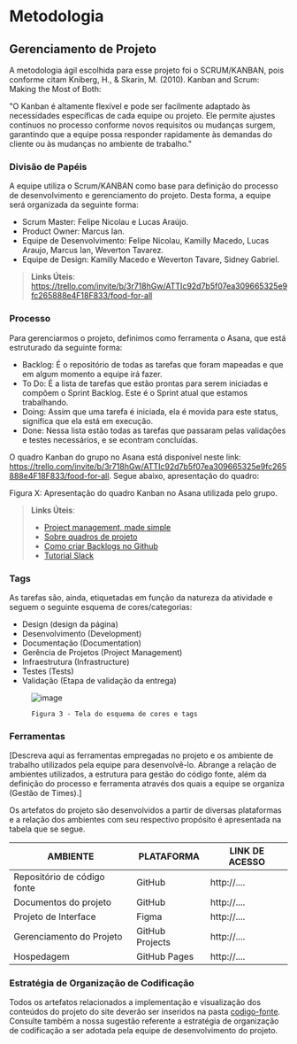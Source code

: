 
# Metodologia

## Gerenciamento de Projeto
A metodologia ágil escolhida para esse projeto foi o SCRUM/KANBAN, pois conforme citam Kniberg, H., & Skarin, M. (2010). Kanban and Scrum: Making the Most of Both:

"O Kanban é altamente flexível e pode ser facilmente adaptado às necessidades específicas de cada equipe ou projeto. Ele permite ajustes contínuos no processo conforme novos requisitos ou mudanças surgem, garantindo que a equipe possa responder rapidamente às demandas do cliente ou às mudanças no ambiente de trabalho."

### Divisão de Papéis

A equipe utiliza o Scrum/KANBAN como base para definição do processo de desenvolvimento e gerenciamento do projeto. Desta forma, a equipe será organizada da seguinte forma:

- Scrum Master: Felipe Nicolau e Lucas Araújo.
- Product Owner: Marcus Ian.
- Equipe de Desenvolvimento: Felipe Nicolau, Kamilly Macedo, Lucas Araujo, Marcus Ian, Weverton Tavarez.
- Equipe de Design: Kamilly Macedo e Weverton Tavare, Sidney Gabriel.

> **Links Úteis**:
https://trello.com/invite/b/3r718hGw/ATTIc92d7b5f07ea309665325e9fc265888e4F18F833/food-for-all

### Processo

Para gerenciarmos o projeto, definimos como ferramenta o Asana, que está estruturado da seguinte forma:
- Backlog: É o repositório de todas as tarefas que foram mapeadas e que em algum momento a equipe irá fazer. 
- To Do: É a lista de tarefas que estão prontas para serem iniciadas e compõem o Sprint Backlog. Este é o Sprint atual que estamos trabalhando. 
- Doing: Assim que uma tarefa é iniciada, ela é movida para este status, significa que ela está em execução.
- Done: Nessa lista estão todas as tarefas que passaram pelas validações e testes necessários, e se econtram concluídas.

O quadro Kanban do grupo no Asana está disponível neste link: https://trello.com/invite/b/3r718hGw/ATTIc92d7b5f07ea309665325e9fc265888e4F18F833/food-for-all. Segue abaixo, apresentação do quadro:

Figura X: Apresentação do quadro Kanban no Asana utilizada pelo grupo.

> **Links Úteis**:
> - [Project management, made simple](https://github.com/features/project-management/)
> - [Sobre quadros de projeto](https://docs.github.com/pt/github/managing-your-work-on-github/about-project-boards)
> - [Como criar Backlogs no Github](https://www.youtube.com/watch?v=RXEy6CFu9Hk)
> - [Tutorial Slack](https://slack.com/intl/en-br/)


### Tags
<p>As tarefas são, ainda, etiquetadas em função da natureza da atividade e seguem o seguinte esquema de cores/categorias:</p>

<ul>
  <li>Design (design da página)</li>
  <li>Desenvolvimento (Development)</li>
  <li>Documentação (Documentation)</li>
  <li>Gerência de Projetos (Project Management)</li>
  <li>Infraestrutura (Infrastructure)</li>
  <li>Testes (Tests)</li>
  <li>Validação (Etapa de validação da entrega)</li>
</ul>

<figure> 

  ![image](https://github.com/ICEI-PUC-Minas-PMV-ADS/pmv-ads-2024-1-e1-proj-web-t7-projeto-ong/assets/160440848/5f9c600a-f535-4ae3-b975-3d9bf9e90e02)

    Figura 3 - Tela do esquema de cores e tags
</figure> 

  
### Ferramentas

[Descreva aqui as ferramentas empregadas no projeto e os ambiente de trabalho utilizados pela  equipe para desenvolvê-lo. Abrange a relação de ambientes utilizados, a estrutura para gestão do código fonte, além da definição do processo e ferramenta através dos quais a equipe se organiza (Gestão de Times).]

Os artefatos do projeto são desenvolvidos a partir de diversas plataformas e a relação dos ambientes com seu respectivo propósito é apresentada na tabela que se segue.

| AMBIENTE                            | PLATAFORMA                         | LINK DE ACESSO                         |
|-------------------------------------|------------------------------------|----------------------------------------|
| Repositório de código fonte         | GitHub                             | http://....                            |
| Documentos do projeto               | GitHub                             | http://....                            |
| Projeto de Interface                | Figma                              | http://....                            |
| Gerenciamento do Projeto            | GitHub Projects                    | http://....                            |
| Hospedagem                          | GitHub Pages                       | http://....                            |


### Estratégia de Organização de Codificação 

Todos os artefatos relacionados a implementação e visualização dos conteúdos do projeto do site deverão ser inseridos na pasta [codigo-fonte](http://https://github.com/ICEI-PUC-Minas-PMV-ADS/WebApplicationProject-Template-v2/tree/main/codigo-fonte). Consulte também a nossa sugestão referente a estratégia de organização de codificação a ser adotada pela equipe de desenvolvimento do projeto.
